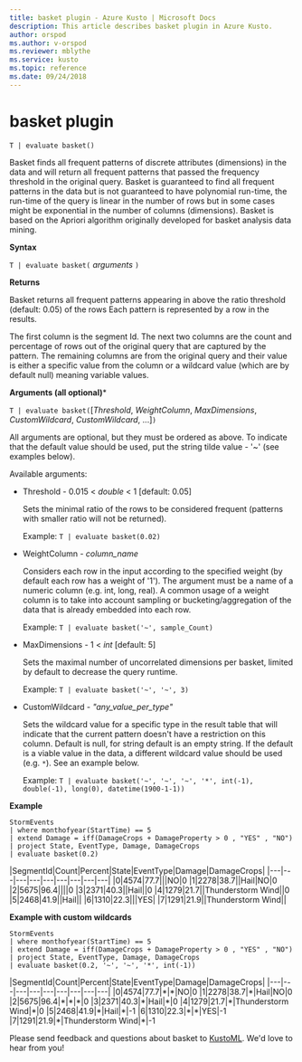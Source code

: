 ```yaml
---
title: basket plugin - Azure Kusto | Microsoft Docs
description: This article describes basket plugin in Azure Kusto.
author: orspod
ms.author: v-orspod
ms.reviewer: mblythe
ms.service: kusto
ms.topic: reference
ms.date: 09/24/2018
---
```

# basket plugin

    T | evaluate basket()

 Basket finds all frequent patterns of discrete attributes (dimensions) in the data and will return all frequent patterns that passed the frequency threshold in the original query. Basket is guaranteed to find all frequent patterns in the data but is not guaranteed to have polynomial run-time, the run-time of the query is linear in the number of rows but in some cases might be exponential in the number of columns (dimensions). Basket is based on the Apriori algorithm originally developed for basket analysis data mining.

**Syntax**

`T | evaluate basket(` *arguments* `)`


**Returns**

Basket returns all frequent patterns appearing in above the ratio threshold (default: 0.05) of the rows Each pattern is represented by a row in the results.

The first column is the segment Id. The next two columns are the count and percentage of rows out of the original query that are captured by the pattern. The remaining columns are from the original query and their value is either a specific value from the column or a wildcard value (which are by default null) meaning variable values.

**Arguments (all optional)***

`T | evaluate basket(`[*Threshold*, *WeightColumn*, *MaxDimensions*, *CustomWildcard*, *CustomWildcard*, ...]`)`

All arguments are optional, but they must be ordered as above. To indicate that the default value should be used, put the string tilde value - '~' (see examples below).

Available arguments:

* Threshold - 0.015 < *double* < 1 [default: 0.05]

    Sets the minimal ratio of the rows to be considered frequent (patterns with smaller ratio will not be returned).
    
    Example: `T | evaluate basket(0.02)`

* WeightColumn - *column_name*

    Considers each row in the input according to the specified weight (by default each row has a weight of '1'). The argument must be a name of a numeric column (e.g. int, long, real). A common usage of a weight column is to take into account sampling or bucketing/aggregation of the data that is already embedded into each row.
    
    Example: `T | evaluate basket('~', sample_Count)`

* MaxDimensions - 1 < *int* [default: 5]

    Sets the maximal number of uncorrelated dimensions per basket, limited by default to decrease the query runtime.

    Example: `T | evaluate basket('~', '~', 3)`

* CustomWildcard - *"any_value_per_type"*

    Sets the wildcard value for a specific type in the result table that will indicate that the current pattern doesn't have a restriction on this column.
    Default is null, for string default is an empty string. If the default is a viable value in the data, a different wildcard value should be used (e.g. `*`).
    See an example below.

    Example: `T | evaluate basket('~', '~', '~', '*', int(-1), double(-1), long(0), datetime(1900-1-1))`


**Example**

```kusto
StormEvents 
| where monthofyear(StartTime) == 5
| extend Damage = iff(DamageCrops + DamageProperty > 0 , "YES" , "NO")
| project State, EventType, Damage, DamageCrops
| evaluate basket(0.2)
```
|SegmentId|Count|Percent|State|EventType|Damage|DamageCrops|
|---|---|---|---|---|---|---|---|---|
|0|4574|77.7|||NO|0
|1|2278|38.7||Hail|NO|0
|2|5675|96.4||||0
|3|2371|40.3||Hail||0
|4|1279|21.7||Thunderstorm Wind||0
|5|2468|41.9||Hail||
|6|1310|22.3|||YES|
|7|1291|21.9||Thunderstorm Wind||

**Example with custom wildcards**
```kusto
StormEvents 
| where monthofyear(StartTime) == 5
| extend Damage = iff(DamageCrops + DamageProperty > 0 , "YES" , "NO")
| project State, EventType, Damage, DamageCrops
| evaluate basket(0.2, '~', '~', '*', int(-1))
```
|SegmentId|Count|Percent|State|EventType|Damage|DamageCrops|
|---|---|---|---|---|---|---|---|---|
|0|4574|77.7|\*|\*|NO|0
|1|2278|38.7|\*|Hail|NO|0
|2|5675|96.4|\*|\*|\*|0
|3|2371|40.3|\*|Hail|\*|0
|4|1279|21.7|\*|Thunderstorm Wind|\*|0
|5|2468|41.9|\*|Hail|\*|-1
|6|1310|22.3|\*|\*|YES|-1
|7|1291|21.9|\*|Thunderstorm Wind|\*|-1


Please send feedback and questions about basket to [KustoML](mailto:kustoML@microsoft.com). We'd love to hear from you!